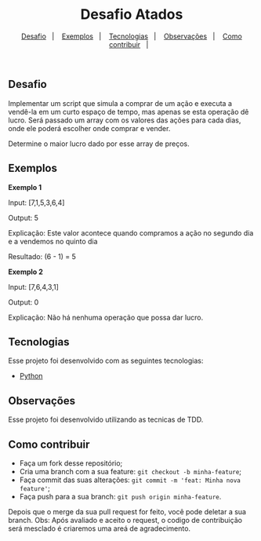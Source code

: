 <h1 align="center">
Desafio Atados
</h1>

<p align="center">
  <a href="#desafio">Desafio</a>&nbsp;&nbsp;&nbsp;|&nbsp;&nbsp;&nbsp;
  <a href="#exemplos">Exemplos</a>&nbsp;&nbsp;&nbsp;|&nbsp;&nbsp;&nbsp;
  <a href="#tecnologias">Tecnologias</a>&nbsp;&nbsp;&nbsp;|&nbsp;&nbsp;&nbsp;
  <a href="#observações">Observações</a>&nbsp;&nbsp;&nbsp;|&nbsp;&nbsp;&nbsp;
  <a href="#como-contribuir">Como contribuir</a>&nbsp;&nbsp;&nbsp;|&nbsp;&nbsp;&nbsp;
</p>

<br>

## Desafio
Implementar um script que simula a comprar de um ação e executa a vendê-la em um curto espaço de tempo, mas apenas se esta operação dê lucro. 
Será passado um array com os valores das ações para cada dias, onde ele poderá escolher onde comprar e vender.

Determine o maior lucro dado por esse array de preços.

## Exemplos

**Exemplo 1**

Input: [7,1,5,3,6,4]

Output: 5

Explicação: Este valor acontece quando compramos a ação no segundo dia e a vendemos no quinto dia

Resultado: (6 - 1) = 5

**Exemplo 2**

Input: [7,6,4,3,1]

Output: 0

Explicação: Não há nenhuma operação que possa dar lucro.


## Tecnologias

Esse projeto foi desenvolvido com as seguintes tecnologias:

- [Python](https://www.python.org/)

## Observações
Esse projeto foi desenvolvido utilizando as tecnicas de TDD.

## Como contribuir

- Faça um fork desse repositório;
- Cria uma branch com a sua feature: `git checkout -b minha-feature`;
- Faça commit das suas alterações: `git commit -m 'feat: Minha nova feature'`;
- Faça push para a sua branch: `git push origin minha-feature`.

Depois que o merge da sua pull request for feito, você pode deletar a sua branch.
Obs: Após avaliado e aceito o request, o codigo de contribuição será mesclado é criaremos uma areá de agradecimento.